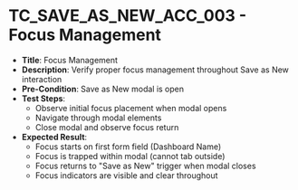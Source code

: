 # TC_SAVE_AS_NEW_ACC_003 - Focus Management

* **Title**: Focus Management
* **Description**: Verify proper focus management throughout Save as New interaction
* **Pre-Condition**: Save as New modal is open
* **Test Steps**:
  * Observe initial focus placement when modal opens
  * Navigate through modal elements
  * Close modal and observe focus return
* **Expected Result**:
  * Focus starts on first form field (Dashboard Name)
  * Focus is trapped within modal (cannot tab outside)
  * Focus returns to "Save as New" trigger when modal closes
  * Focus indicators are visible and clear throughout